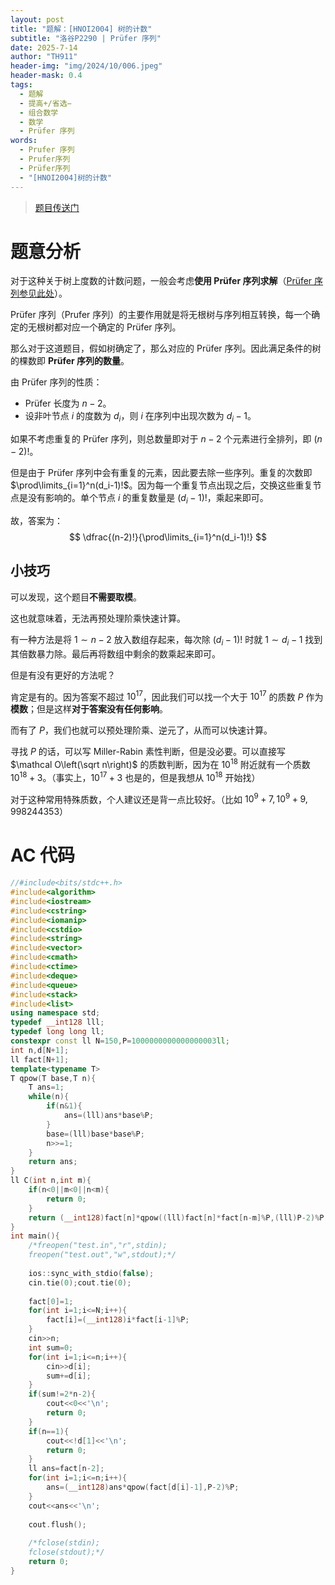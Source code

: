 ```yaml
---
layout: post
title: "题解：[HNOI2004] 树的计数"
subtitle: "洛谷P2290 | Prüfer 序列"
date: 2025-7-14
author: "TH911"
header-img: "img/2024/10/006.jpeg"
header-mask: 0.4
tags:
  - 题解
  - 提高+/省选−
  - 组合数学
  - 数学
  - Prüfer 序列
words:
  - Prufer 序列
  - Prufer序列
  - Prüfer序列
  - "[HNOI2004]树的计数"
---
```


> [题目传送门](https://www.luogu.com.cn/problem/P2290)

# 题意分析

对于这种关于树上度数的计数问题，一般会考虑**使用 Prüfer 序列求解**（[Prüfer 序列参见此处](https://www.luogu.com.cn/problem/P6086)）。

Prüfer 序列（Prufer 序列）的主要作用就是将无根树与序列相互转换，每一个确定的无根树都对应一个确定的 Prüfer 序列。

那么对于这道题目，假如树确定了，那么对应的 Prüfer 序列。因此满足条件的树的棵数即 **Prüfer 序列的数量**。

由 Prüfer 序列的性质：

* Prüfer 长度为 $n-2$。
* 设非叶节点 $i$ 的度数为 $d_i$，则 $i$ 在序列中出现次数为 $d_i-1$。

如果不考虑重复的 Prüfer 序列，则总数量即对于 $n-2$ 个元素进行全排列，即 $(n-2)!$。

但是由于 Prüfer 序列中会有重复的元素，因此要去除一些序列。重复的次数即 $\prod\limits_{i=1}^n(d_i-1)!$。因为每一个重复节点出现之后，交换这些重复节点是没有影响的。单个节点 $i$ 的重复数量是 $(d_i-1)!$，乘起来即可。

故，答案为：
$$
\dfrac{(n-2)!}{\prod\limits_{i=1}^n(d_i-1)!}
$$

## 小技巧

可以发现，这个题目**不需要取模**。

这也就意味着，无法再预处理阶乘快速计算。

有一种方法是将 $1\sim n-2$ 放入数组存起来，每次除 $(d_i-1)!$ 时就 $1\sim d_i-1$ 找到其倍数暴力除。最后再将数组中剩余的数乘起来即可。

但是有没有更好的方法呢？

肯定是有的。因为答案不超过 $10^{17}$，因此我们可以找一个大于 $10^{17}$ 的质数 $P$ 作为**模数**；但是这样**对于答案没有任何影响**。

而有了 $P$，我们也就可以预处理阶乘、逆元了，从而可以快速计算。

寻找 $P$ 的话，可以写 Miller-Rabin 素性判断，但是没必要。可以直接写 $\mathcal O\left(\sqrt n\right)$ 的质数判断，因为在 $10^{18}$ 附近就有一个质数 $10^{18}+3$。（事实上，$10^{17}+3$ 也是的，但是我想从 $10^{18}$ 开始找）

对于这种常用特殊质数，个人建议还是背一点比较好。（比如 $10^9+7,10^9+9,998244353$）

# AC 代码

```cpp
//#include<bits/stdc++.h>
#include<algorithm> 
#include<iostream>
#include<cstring>
#include<iomanip>
#include<cstdio>
#include<string>
#include<vector>
#include<cmath>
#include<ctime>
#include<deque>
#include<queue>
#include<stack>
#include<list>
using namespace std;
typedef __int128 lll;
typedef long long ll;
constexpr const ll N=150,P=1000000000000000003ll;
int n,d[N+1];
ll fact[N+1];
template<typename T>
T qpow(T base,T n){ 
	T ans=1;
	while(n){
		if(n&1){
			ans=(lll)ans*base%P;
		}
		base=(lll)base*base%P;
		n>>=1;
	}
	return ans;
}
ll C(int n,int m){
	if(n<0||m<0||n<m){
		return 0;
	} 
	return (__int128)fact[n]*qpow((lll)fact[n]*fact[n-m]%P,(lll)P-2)%P;
}
int main(){
	/*freopen("test.in","r",stdin);
	freopen("test.out","w",stdout);*/
	
	ios::sync_with_stdio(false);
	cin.tie(0);cout.tie(0);
	
	fact[0]=1;
	for(int i=1;i<=N;i++){
		fact[i]=(__int128)i*fact[i-1]%P;
	}
	cin>>n;
	int sum=0;
	for(int i=1;i<=n;i++){
		cin>>d[i];
		sum+=d[i];
	}
	if(sum!=2*n-2){
		cout<<0<<'\n';
		return 0;
	}
	if(n==1){
		cout<<!d[1]<<'\n'; 
		return 0;
	}
	ll ans=fact[n-2];
	for(int i=1;i<=n;i++){
		ans=(__int128)ans*qpow(fact[d[i]-1],P-2)%P;
	}
	cout<<ans<<'\n';
	
	cout.flush(); 
	
	/*fclose(stdin);
	fclose(stdout);*/
	return 0;
}
```



